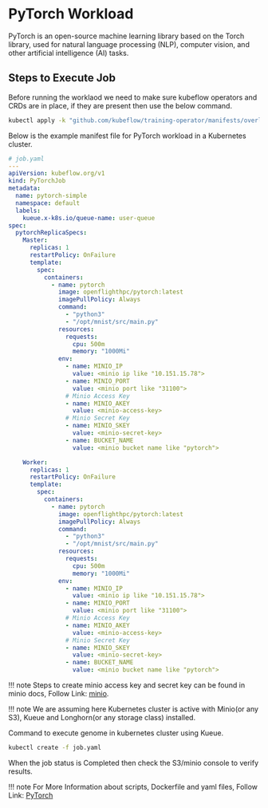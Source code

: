 # PyTorch Workload
PyTorch is an open-source machine learning library based on the Torch library, used for natural language processing (NLP), computer vision, and other artificial intelligence (AI) tasks.


## Steps to Execute Job
Before running the worklaod we need to make sure kubeflow operators and CRDs are in place, if they are present then use the below command.
```bash
kubectl apply -k "github.com/kubeflow/training-operator/manifests/overlays/standalone?ref=v1.5.0"
```

Below is the example manifest file for PyTorch workload in a Kubernetes cluster.
```yaml
# job.yaml
---
apiVersion: kubeflow.org/v1
kind: PyTorchJob
metadata:
  name: pytorch-simple
  namespace: default
  labels:
    kueue.x-k8s.io/queue-name: user-queue
spec:
  pytorchReplicaSpecs:
    Master:
      replicas: 1
      restartPolicy: OnFailure
      template:
        spec:
          containers:
            - name: pytorch
              image: openflighthpc/pytorch:latest
              imagePullPolicy: Always
              command:
                - "python3"
                - "/opt/mnist/src/main.py"
              resources:
                requests:
                  cpu: 500m
                  memory: "1000Mi"
              env:
                - name: MINIO_IP
                  value: <minio ip like "10.151.15.78">
                - name: MINIO_PORT
                  value: <minio port like "31100">
                # Minio Access Key   
                - name: MINIO_AKEY
                  value: <minio-access-key>
                # Minio Secret Key   
                - name: MINIO_SKEY
                  value: <minio-secret-key>
                - name: BUCKET_NAME
                  value: <minio bucket name like "pytorch">

    Worker:
      replicas: 1
      restartPolicy: OnFailure
      template:
        spec:
          containers:
            - name: pytorch
              image: openflighthpc/pytorch:latest
              imagePullPolicy: Always
              command:
                - "python3"
                - "/opt/mnist/src/main.py"
              resources:
                requests:
                  cpu: 500m
                  memory: "1000Mi"
              env:
                - name: MINIO_IP
                  value: <minio ip like "10.151.15.78">
                - name: MINIO_PORT
                  value: <minio port like "31100">
                # Minio Access Key   
                - name: MINIO_AKEY
                  value: <minio-access-key>
                # Minio Secret Key   
                - name: MINIO_SKEY
                  value: <minio-secret-key>
                - name: BUCKET_NAME
                  value: <minio bucket name like "pytorch">

```

!!! note
    Steps to create minio access key and secret key can be found in minio docs, Follow Link: [minio](./minio.md#create-access-key-and-secret-key).

!!! note
    We are assuming here Kubernetes cluster is active with Minio(or any S3), Kueue and Longhorn(or any storage class) installed.

Command to execute genome in kubernetes cluster using Kueue.

```bash
kubectl create -f job.yaml
```

When the job status is Completed then check the S3/minio console to verify results.

!!! note
    For More Information about scripts, Dockerfile and yaml files, Follow Link: [PyTorch](https://github.com/openflighthpc/hpc-on-k8s/tree/main/workloads/pytorch)